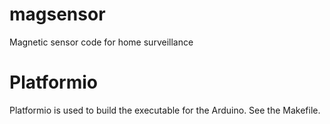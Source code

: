 # magsensor
Magnetic sensor code for home surveillance

# Platformio

Platformio is used to build the executable for the Arduino. See the Makefile.
